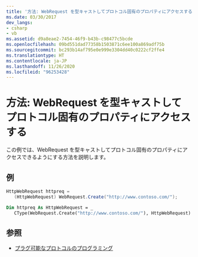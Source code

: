 ```yaml
---
title: '方法: WebRequest を型キャストしてプロトコル固有のプロパティにアクセスする'
ms.date: 03/30/2017
dev_langs:
- csharp
- vb
ms.assetid: d9a8eae2-7454-46f9-b43b-c98477c5bcde
ms.openlocfilehash: 09bd551dad77358b1503871c6ee100a869adf75b
ms.sourcegitcommit: bc293b14af795e0e999e3304dd40c0222cf2ffe4
ms.translationtype: HT
ms.contentlocale: ja-JP
ms.lasthandoff: 11/26/2020
ms.locfileid: "96253428"
---
```

# <a name="how-to-typecast-a-webrequest-to-access-protocol-specific-properties"></a>方法: WebRequest を型キャストしてプロトコル固有のプロパティにアクセスする

この例では、WebRequest を型キャストしてプロトコル固有のプロパティにアクセスできるようにする方法を説明します。  
  
## <a name="example"></a>例  
  
```csharp  
HttpWebRequest httpreq =
   (HttpWebRequest) WebRequest.Create("http://www.contoso.com/");  
```  
  
```vb  
Dim httpreq As HttpWebRequest = _  
   CType(WebRequest.Create("http://www.contoso.com/"), HttpWebRequest)  
```  
  
## <a name="see-also"></a>参照

- [プラグ可能なプロトコルのプログラミング](programming-pluggable-protocols.md)
